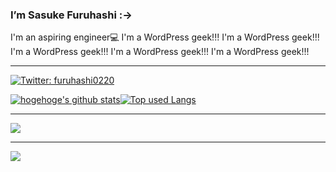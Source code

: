 ### I’m Sasuke Furuhashi :->  
   
I'm an aspiring engineer💻 
I'm a WordPress geek!!! I'm a WordPress geek!!! I'm a WordPress geek!!! I'm a WordPress geek!!! I'm a WordPress geek!!! 
    
<!--     
**saske220/saske220** is a ✨ _special_ ✨ repository because its `README.md` (this file) appears on your GitHub profile.
　　    
Here are some ideas to get you started:    
　           
- 🔭 I’m currently working on ...　　　  　     
- 🌱 I’m currently learning ...  
- 👯 I’m looking to collaborate on ...　　  
- 🤔 I’m looking for help with ... 　  
- 💬 Ask me about ...　 
- 📫 How to reach me: ... 
- 😄 Pronouns: ...
- ⚡ Fun fact: ...　 
-->

<hr>

[![Twitter: furuhashi0220](https://img.shields.io/twitter/follow/furuhashi0220?style=social)](https://twitter.com/furuhashi0220)


[![hogehoge's github stats](https://github-readme-stats.vercel.app/api?username=saske220&hide=contribs&count_private=true&show_icons=true&theme=tokyonight)](https://github.com/saske220/)[![Top used Langs](https://github-readme-stats.vercel.app/api/top-langs/?username=saske220&layout=compact&theme=tokyonight)](https://github.com/saske220/)

<hr>


![](https://skillicons.dev/icons?i=html,css,js,sass,php,threejs,wordpress)
<hr> 

![](https://skillicons.dev/icons?i=ai,ps,figma,discord,github,,vscode)










